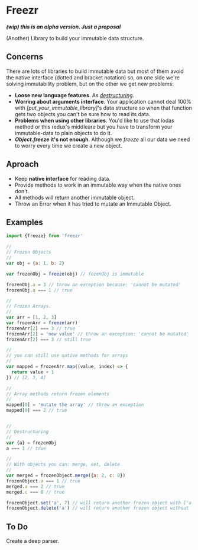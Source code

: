 # Freezr

***(wip) this is an alpha version. Just a proposal***

(Another) Library to build your immutable data structure.

## Concerns

There are lots of libraries to build immutable data but most of them avoid the native interface (dotted and bracket notation) so, on one side we're solving immutability problem, but on the other we get new problems:

- **Loose new language features**. As *[destructuring](https://babeljs.io/docs/learn-es2015/#destructuring)*.
- **Worring about arguments interface**. Your application cannot deal 100% with *[put_your_immutable_library]*'s data structure so when that function gets two objects you can't be sure how to read its data.
- **Problems when using other libraries**. You'd like to use that lodas method or this redux's middleare but you have to transform your immutable-data to plain objects to do it.
- ***Object.freeze* it's not enough**. Although we *freeze* all our data we need to worry every time we create a new object.

## Aproach

- Keep **native interface** for reading data.
- Provide methods to work in an immutable way when the native ones don't.
- All methods will return another immutable object.
- Throw an Error when it has tried to mutate an Immutable Object.

## Examples

```js
import {freeze} from 'freezr'

//
// Frozen Objects
//
var obj = {a: 1, b: 2}

var frozenObj = freeze(obj) // fozenObj is immutable

frozenObj.a = 3 // throw an exception because: 'cannot be mutated'
frozenObj.a === 1 // true

//
// Frozen Arrays.
//
var arr = [1, 2, 3]
var frozenArr = freeze(arr)
frozenArr[2] === 3 // true
frozenArr[2] = 'new value' // throw an exception: 'cannot be mutated'
frozenArr[2] === 3 // still true

//
// you can still use native methods for arrays
//
var mapped = frozenArr.map((value, index) => {
  return value + 1
}) // [2, 3, 4]

//
// Array methods return frozen elements
//
mapped[0] = 'mutate the array' // throw an exception
mapped[0] === 2 // true


//
// Destructuring
//
var {a} = frozenObj
a === 1 // true

//
// With objects you can: merge, set, delete
//
var merged = frozenObject.merge({a: 2, c: 8})
frozenObject.a === 1 // true
merged.a === 2 // true
merged.c === 8 // true

frozenObject.set('a', 7) // will return another frozen object with ['a'] === 7
frozenObject.delete('a') // will return another frozen object without 'a'

```

## To Do

Create a deep parser.

